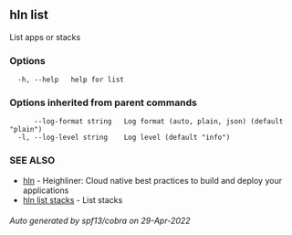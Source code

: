 ## hln list

List apps or stacks

### Options

```
  -h, --help   help for list
```

### Options inherited from parent commands

```
      --log-format string   Log format (auto, plain, json) (default "plain")
  -l, --log-level string    Log level (default "info")
```

### SEE ALSO

* [hln](hln.md)	 - Heighliner: Cloud native best practices to build and deploy your applications
* [hln list stacks](hln_list_stacks.md)	 - List stacks

###### Auto generated by spf13/cobra on 29-Apr-2022

